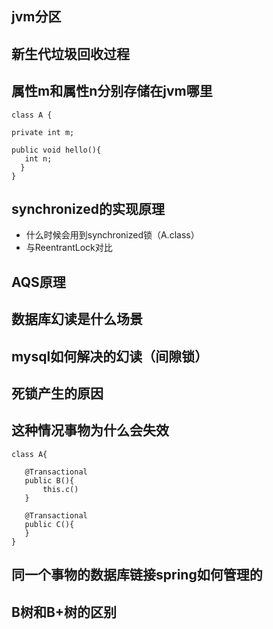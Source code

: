 jvm分区
-----

新生代垃圾回收过程
-----

属性m和属性n分别存储在jvm哪里
-----
```` 
class A {

private int m;

public void hello(){
   int n;
  }
}
````

synchronized的实现原理
-----
* 什么时候会用到synchronized锁（A.class）
* 与ReentrantLock对比

AQS原理
------

数据库幻读是什么场景
----
 
mysql如何解决的幻读（间隙锁）
-----

死锁产生的原因
-----

这种情况事物为什么会失效
------
```` 
class A{

   @Transactional
   public B(){
       this.c()
   }

   @Transactional
   public C(){
   }
}
```` 
同一个事物的数据库链接spring如何管理的 
------

B树和B+树的区别
------






